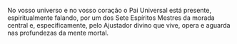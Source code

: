 ﻿No vosso universo e no vosso coração o Pai Universal está presente, espiritualmente falando, por um dos Sete Espíritos Mestres da morada central e, especificamente, pelo Ajustador divino que vive, opera e aguarda nas profundezas da mente mortal.